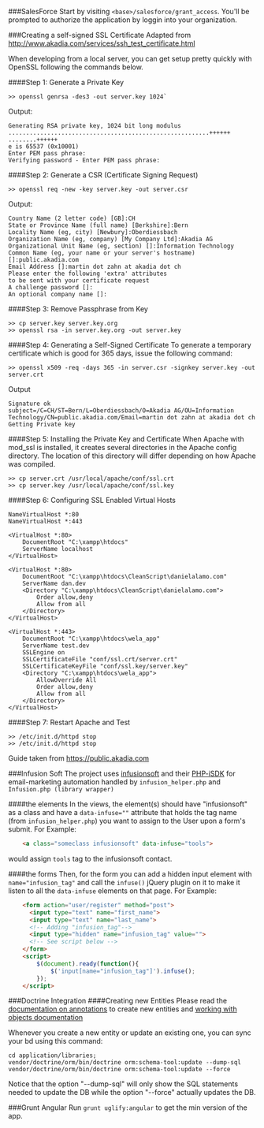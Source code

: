 ###SalesForce
Start by visiting `<base>/salesforce/grant_access`. You'll be prompted to authorize the application by loggin into your organization.

###Creating a self-signed SSL Certificate
Adapted from http://www.akadia.com/services/ssh_test_certificate.html

When developing from a local server, you can get setup pretty quickly with OpenSSL following the commands below.

####Step 1: Generate a Private Key
```
>> openssl genrsa -des3 -out server.key 1024`
```
Output:
```
Generating RSA private key, 1024 bit long modulus
.........................................................++++++
........++++++
e is 65537 (0x10001)
Enter PEM pass phrase:
Verifying password - Enter PEM pass phrase:
```

####Step 2: Generate a CSR (Certificate Signing Request)
```
>> openssl req -new -key server.key -out server.csr
```
Output:
```
Country Name (2 letter code) [GB]:CH
State or Province Name (full name) [Berkshire]:Bern
Locality Name (eg, city) [Newbury]:Oberdiessbach
Organization Name (eg, company) [My Company Ltd]:Akadia AG
Organizational Unit Name (eg, section) []:Information Technology
Common Name (eg, your name or your server's hostname) []:public.akadia.com
Email Address []:martin dot zahn at akadia dot ch
Please enter the following 'extra' attributes
to be sent with your certificate request
A challenge password []:
An optional company name []:
```

####Step 3: Remove Passphrase from Key
```
>> cp server.key server.key.org
>> openssl rsa -in server.key.org -out server.key
```

####Step 4: Generating a Self-Signed Certificate
To generate a temporary certificate which is good for 365 days, issue the following command:
```
>> openssl x509 -req -days 365 -in server.csr -signkey server.key -out server.crt
```
Output
```
Signature ok
subject=/C=CH/ST=Bern/L=Oberdiessbach/O=Akadia AG/OU=Information
Technology/CN=public.akadia.com/Email=martin dot zahn at akadia dot ch
Getting Private key
```

####Step 5: Installing the Private Key and Certificate
When Apache with mod_ssl is installed, it creates several directories in the Apache config directory. The location of this directory will differ depending on how Apache was compiled.
```
>> cp server.crt /usr/local/apache/conf/ssl.crt
>> cp server.key /usr/local/apache/conf/ssl.key
```

####Step 6: Configuring SSL Enabled Virtual Hosts
```
NameVirtualHost *:80
NameVirtualHost *:443

<VirtualHost *:80> 
    DocumentRoot "C:\xampp\htdocs"
    ServerName localhost
</VirtualHost>

<VirtualHost *:80>
    DocumentRoot "C:\xampp\htdocs\CleanScript\danielalamo.com"
    ServerName dan.dev
  	<Directory "C:\xampp\htdocs\CleanScript\danielalamo.com">
	    Order allow,deny
	    Allow from all
  	</Directory>
</VirtualHost>

<VirtualHost *:443>
    DocumentRoot "C:\xampp\htdocs\wela_app"
    ServerName test.dev
    SSLEngine on
    SSLCertificateFile "conf/ssl.crt/server.crt"
    SSLCertificateKeyFile "conf/ssl.key/server.key"
    <Directory "C:\xampp\htdocs\wela_app">
        AllowOverride All
        Order allow,deny
        Allow from all
    </Directory>
</VirtualHost>
```

####Step 7: Restart Apache and Test
```
>> /etc/init.d/httpd stop
>> /etc/init.d/httpd stop
```
Guide taken from https://public.akadia.com


###Infusion Soft
The project uses [infusionsoft](https://developer.infusionsoft.com/docs) and their [PHP-iSDK](https://github.com/infusionsoft/PHP-iSDK)
for email-marketing automation handled by `infusion_helper.php` and `Infusion.php (library wrapper)`

####the elements
In the views, the element(s) should have "infusionsoft" as a class and have a `data-infuse=""` attribute that holds
the tag name (from `infusion_helper.php`) you want to assign to the User upon a form's submit. For Example:
```html
    <a class="someclass infusionsoft" data-infuse="tools">
```
would assign `tools` tag to the infusionsoft contact.

####the forms
Then, for the form you can add a hidden input element with `name="infusion_tag"` and call the `infuse()` jQuery plugin
on it to make it listen to all the `data-infuse` elements on that page. For Example:
```html
    <form action="user/register" method="post">
      <input type="text" name="first_name">
      <input type="text" name="last_name">
      <!-- Adding "infusion_tag"-->
      <input type="hidden" name="infusion_tag" value="">
      <!-- See script below -->
    </form>
    <script>
        $(document).ready(function(){
            $('input[name="infusion_tag"]').infuse();
        });
    </script>
```
###Doctrine Integration
####Creating new Entities
Please read the [documentation on annotations](http://doctrine-orm.readthedocs.org/en/latest/reference/annotations-reference.html) to create new entities and [working with objects documentation](http://doctrine-orm.readthedocs.org/en/latest/reference/working-with-objects.html)

Whenever you create a new entity or update an existing one, you can sync your bd using this command:
```terminal
cd application/libraries;
vendor/doctrine/orm/bin/doctrine orm:schema-tool:update --dump-sql
vendor/doctrine/orm/bin/doctrine orm:schema-tool:update --force
```

Notice that the option  "--dump-sql" will only show the SQL statements needed to update the DB while the option "--force" actually updates the DB.


###Grunt Angular
Run `grunt uglify:angular` to get the min version of the app.
